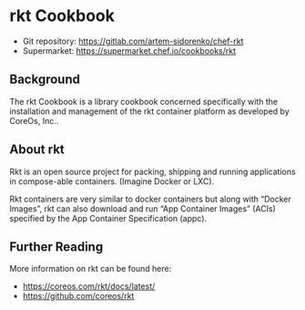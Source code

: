 # rkt Cookbook

* Git repository: https://gitlab.com/artem-sidorenko/chef-rkt
* Supermarket: https://supermarket.chef.io/cookbooks/rkt

## Background

The rkt Cookbook is a library cookbook concerned specifically with the installation and management of the rkt container platform as developed by CoreOs, Inc..

## About rkt
Rkt is an open source project for packing, shipping and running applications in compose-able containers. (Imagine Docker or LXC).

Rkt containers are very similar to docker containers but along with “Docker Images”, rkt can also download and run “App Container Images” (ACIs) specified by the App Container Specification (appc).

## Further Reading
More information on rkt can be found here:

* https://coreos.com/rkt/docs/latest/
* https://github.com/coreos/rkt

